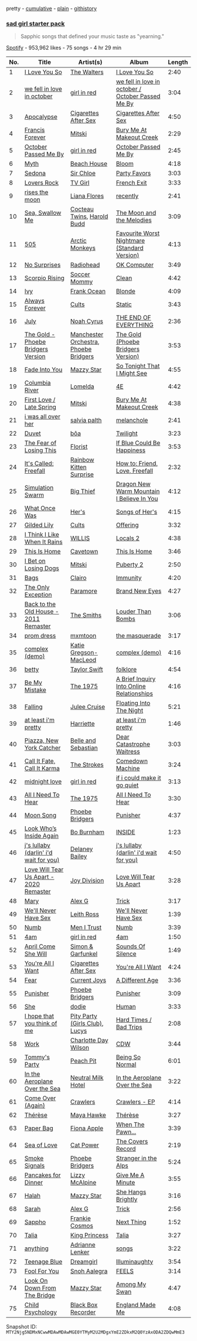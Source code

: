 pretty - [cumulative](/playlists/cumulative/37i9dQZF1DWW2hj3ZtMbuO.md) - [plain](/playlists/plain/37i9dQZF1DWW2hj3ZtMbuO) - [githistory](https://github.githistory.xyz/mackorone/spotify-playlist-archive/blob/main/playlists/plain/37i9dQZF1DWW2hj3ZtMbuO)

### [sad girl starter pack](https://open.spotify.com/playlist/37i9dQZF1DWW2hj3ZtMbuO)

> Sapphic songs that defined your music taste as "yearning."

[Spotify](https://open.spotify.com/user/spotify) - 953,962 likes - 75 songs - 4 hr 29 min

| No. | Title | Artist(s) | Album | Length |
|---|---|---|---|---|
| 1 | [I Love You So](https://open.spotify.com/track/4SqWKzw0CbA05TGszDgMlc) | [The Walters](https://open.spotify.com/artist/027TpXKGwdXP7iwbjUSpV8) | [I Love You So](https://open.spotify.com/album/7ucm85tRsWk6EyVHaYAxe9) | 2:40 |
| 2 | [we fell in love in october](https://open.spotify.com/track/6IPwKM3fUUzlElbvKw2sKl) | [girl in red](https://open.spotify.com/artist/3uwAm6vQy7kWPS2bciKWx9) | [we fell in love in october / October Passed Me By](https://open.spotify.com/album/7vud0sY43VTv28MbWiglDa) | 3:04 |
| 3 | [Apocalypse](https://open.spotify.com/track/3AVrVz5rK8Hrqo9YGiVGN5) | [Cigarettes After Sex](https://open.spotify.com/artist/1QAJqy2dA3ihHBFIHRphZj) | [Cigarettes After Sex](https://open.spotify.com/album/5bP82ZIls6rzhpf5Qu6AzC) | 4:50 |
| 4 | [Francis Forever](https://open.spotify.com/track/5411TEB6tlzvuF5A4oyldr) | [Mitski](https://open.spotify.com/artist/2uYWxilOVlUdk4oV9DvwqK) | [Bury Me At Makeout Creek](https://open.spotify.com/album/3I2KkX13lHXuYqfBjSOopo) | 2:29 |
| 5 | [October Passed Me By](https://open.spotify.com/track/0AjcdGri5vhJsmZnduCEqd) | [girl in red](https://open.spotify.com/artist/3uwAm6vQy7kWPS2bciKWx9) | [October Passed Me By](https://open.spotify.com/album/6XtlrNlPUFHcpLS7ImjG3E) | 2:45 |
| 6 | [Myth](https://open.spotify.com/track/2NfxtzCIrpCmJX5Z2KMdD5) | [Beach House](https://open.spotify.com/artist/56ZTgzPBDge0OvCGgMO3OY) | [Bloom](https://open.spotify.com/album/02PXepuNHYKvGnXYy03oCp) | 4:18 |
| 7 | [Sedona](https://open.spotify.com/track/2a2X0YHfFZtH3CuuNJy1JF) | [Sir Chloe](https://open.spotify.com/artist/6rniTPs9zN26kYnkPdFl1U) | [Party Favors](https://open.spotify.com/album/0Vcu9I1RkUF1VYSVeYwLhR) | 3:03 |
| 8 | [Lovers Rock](https://open.spotify.com/track/6dBUzqjtbnIa1TwYbyw5CM) | [TV Girl](https://open.spotify.com/artist/0Y6dVaC9DZtPNH4591M42W) | [French Exit](https://open.spotify.com/album/4Hai0uVzRbyTSaTPzxTY4e) | 3:33 |
| 9 | [rises the moon](https://open.spotify.com/track/51Grh1RyUDcMBbpuyUIUHI) | [Liana Flores](https://open.spotify.com/artist/5zVu34ozw0BzXIcNHqkO0u) | [recently](https://open.spotify.com/album/295qW3R6DSM1WfePwUpgux) | 2:41 |
| 10 | [Sea, Swallow Me](https://open.spotify.com/track/7vPHiwgCOAjSBRjAirbMvS) | [Cocteau Twins](https://open.spotify.com/artist/5Wabl1lPdNOeIn0SQ5A1mp), [Harold Budd](https://open.spotify.com/artist/3uOCouLFR4bVx0XeiQJSbl) | [The Moon and the Melodies](https://open.spotify.com/album/5v2I3i4RPD8T1XV0pjvPNo) | 3:09 |
| 11 | [505](https://open.spotify.com/track/58ge6dfP91o9oXMzq3XkIS) | [Arctic Monkeys](https://open.spotify.com/artist/7Ln80lUS6He07XvHI8qqHH) | [Favourite Worst Nightmare \(Standard Version\)](https://open.spotify.com/album/6rsQnwaoJHxXJRCDBPkBRw) | 4:13 |
| 12 | [No Surprises](https://open.spotify.com/track/10nyNJ6zNy2YVYLrcwLccB) | [Radiohead](https://open.spotify.com/artist/4Z8W4fKeB5YxbusRsdQVPb) | [OK Computer](https://open.spotify.com/album/6dVIqQ8qmQ5GBnJ9shOYGE) | 3:49 |
| 13 | [Scorpio Rising](https://open.spotify.com/track/4NGfPPgXHRssaWpfbOj6rg) | [Soccer Mommy](https://open.spotify.com/artist/4wXchxfTTggLtzkoUhO86Q) | [Clean](https://open.spotify.com/album/36NLDBi2kX7XRHnyLzLOS8) | 4:42 |
| 14 | [Ivy](https://open.spotify.com/track/2ZWlPOoWh0626oTaHrnl2a) | [Frank Ocean](https://open.spotify.com/artist/2h93pZq0e7k5yf4dywlkpM) | [Blonde](https://open.spotify.com/album/3mH6qwIy9crq0I9YQbOuDf) | 4:09 |
| 15 | [Always Forever](https://open.spotify.com/track/2enPRFda84VE2wtI8c86Uf) | [Cults](https://open.spotify.com/artist/3Oim8XBPbznAa8Jj8QzNc8) | [Static](https://open.spotify.com/album/6WnfWrfsfu7T9TXbHIFHX9) | 3:43 |
| 16 | [July](https://open.spotify.com/track/6J2LdBN97cDWn0MLxYh9HB) | [Noah Cyrus](https://open.spotify.com/artist/55fhWPvDiMpLnE4ZzNXZyW) | [THE END OF EVERYTHING](https://open.spotify.com/album/5Gn3fFzlWL89j0hGumtXb5) | 2:36 |
| 17 | [The Gold \- Phoebe Bridgers Version](https://open.spotify.com/track/7qcXUzPwoxSBFxjTbNrV0B) | [Manchester Orchestra](https://open.spotify.com/artist/5wFXmYsg3KFJ8BDsQudJ4f), [Phoebe Bridgers](https://open.spotify.com/artist/1r1uxoy19fzMxunt3ONAkG) | [The Gold \(Phoebe Bridgers Version\)](https://open.spotify.com/album/5pCfjopxazLdvmLae6My9w) | 3:53 |
| 18 | [Fade Into You](https://open.spotify.com/track/1LzNfuep1bnAUR9skqdHCK) | [Mazzy Star](https://open.spotify.com/artist/37w38cCSGgKLdayTRjna4W) | [So Tonight That I Might See](https://open.spotify.com/album/5K18gTgac0q6Jma5HkV1vA) | 4:55 |
| 19 | [Columbia River](https://open.spotify.com/track/17cwqWxSyZK4bo7Hg7z9ko) | [Lomelda](https://open.spotify.com/artist/6zcDLZ62JsbVM1nLrQMzi4) | [4E](https://open.spotify.com/album/2UDkmwKTN9KsyF3204XjhL) | 4:42 |
| 20 | [First Love / Late Spring](https://open.spotify.com/track/3sslYZcFKtUvIEWN9lADgr) | [Mitski](https://open.spotify.com/artist/2uYWxilOVlUdk4oV9DvwqK) | [Bury Me At Makeout Creek](https://open.spotify.com/album/3I2KkX13lHXuYqfBjSOopo) | 4:38 |
| 21 | [i was all over her](https://open.spotify.com/track/7svpAkwc6xaSxlbZ7V7JiS) | [salvia palth](https://open.spotify.com/artist/0pg0Zm8FsGAYy5kdHuBnSo) | [melanchole](https://open.spotify.com/album/23KJrzHF1IBfjzpRgTtaJx) | 2:41 |
| 22 | [Duvet](https://open.spotify.com/track/42qNWdLKCI41S4uzfamhFM) | [bôa](https://open.spotify.com/artist/5jTtGLk1mGFMY5lQOvJYUj) | [Twilight](https://open.spotify.com/album/7sGYAV0xv7ZfAMzIpMl8m1) | 3:23 |
| 23 | [The Fear of Losing This](https://open.spotify.com/track/5iwOkLRedNpGvymiknisHn) | [Florist](https://open.spotify.com/artist/0VIiIxTNLeJOPoMLabwNtr) | [If Blue Could Be Happiness](https://open.spotify.com/album/6Urg55LAGNL5QKM0bz8g2v) | 3:53 |
| 24 | [It's Called: Freefall](https://open.spotify.com/track/474uVhyGgK5MtY9gMcDgGl) | [Rainbow Kitten Surprise](https://open.spotify.com/artist/4hz8tIajF2INpgM0qzPJz2) | [How to: Friend, Love, Freefall](https://open.spotify.com/album/7vXiklrUeffx5o2F8VYwm3) | 2:32 |
| 25 | [Simulation Swarm](https://open.spotify.com/track/2FwDApgXk91kXvqy2oB7dz) | [Big Thief](https://open.spotify.com/artist/5QdyldG4Fl4TPiOIeMNpBZ) | [Dragon New Warm Mountain I Believe In You](https://open.spotify.com/album/7Ln81p86r5cCsesd3KBWIY) | 4:12 |
| 26 | [What Once Was](https://open.spotify.com/track/1XrSjpNe49IiygZfzb74pk) | [Her's](https://open.spotify.com/artist/77mJc3M7ZT5oOVM7gNdXim) | [Songs of Her's](https://open.spotify.com/album/03gwRG5IvkStFnjPmgjElw) | 4:15 |
| 27 | [Gilded Lily](https://open.spotify.com/track/6PaWZ0PIMxx15YBgCohvXY) | [Cults](https://open.spotify.com/artist/3Oim8XBPbznAa8Jj8QzNc8) | [Offering](https://open.spotify.com/album/1FUaSRyu5LIj1QpMXRncxt) | 3:32 |
| 28 | [I Think I Like When It Rains](https://open.spotify.com/track/5S5u0EWtlblH00iTNExZ6X) | [WILLIS](https://open.spotify.com/artist/3OykSjAE6F2Mb51WplFoRk) | [Locals 2](https://open.spotify.com/album/3kWPtRY5FCFhjDFTMNdvP3) | 4:38 |
| 29 | [This Is Home](https://open.spotify.com/track/7s8VgA8OjvwBUuigKzEGBx) | [Cavetown](https://open.spotify.com/artist/2hR4h1Cao2ueuI7Cx9c7V8) | [This Is Home](https://open.spotify.com/album/0eB1tOktFK5AtA9YBYSXRu) | 3:46 |
| 30 | [I Bet on Losing Dogs](https://open.spotify.com/track/2Co0IjcLTSHMtodwD4gzfg) | [Mitski](https://open.spotify.com/artist/2uYWxilOVlUdk4oV9DvwqK) | [Puberty 2](https://open.spotify.com/album/4Coa8Eb9SzjrkwWEom963Q) | 2:50 |
| 31 | [Bags](https://open.spotify.com/track/6UFivO2zqqPFPoQYsEMuCc) | [Clairo](https://open.spotify.com/artist/3l0CmX0FuQjFxr8SK7Vqag) | [Immunity](https://open.spotify.com/album/4kkVGtCqE2NiAKosri9Rnd) | 4:20 |
| 32 | [The Only Exception](https://open.spotify.com/track/7JIuqL4ZqkpfGKQhYlrirs) | [Paramore](https://open.spotify.com/artist/74XFHRwlV6OrjEM0A2NCMF) | [Brand New Eyes](https://open.spotify.com/album/27UqZoE1kV6sIV6uQcI28A) | 4:27 |
| 33 | [Back to the Old House \- 2011 Remaster](https://open.spotify.com/track/6LUGvXEAK8WxIBYK43uoTb) | [The Smiths](https://open.spotify.com/artist/3yY2gUcIsjMr8hjo51PoJ8) | [Louder Than Bombs](https://open.spotify.com/album/45StnugV9WQMQwk4rRoTy8) | 3:06 |
| 34 | [prom dress](https://open.spotify.com/track/2xCGBWfzTe8l2kvHpgvB6M) | [mxmtoon](https://open.spotify.com/artist/0HthCchcL0kVLHTr113Vk1) | [the masquerade](https://open.spotify.com/album/5mNk0mLiGcJHLGiT0mjHmX) | 3:17 |
| 35 | [complex \(demo\)](https://open.spotify.com/track/1ovZe7upcqycTuPFfOg6kB) | [Katie Gregson\-MacLeod](https://open.spotify.com/artist/2xCYQunn7ZXK6qOwXWPvcF) | [complex \(demo\)](https://open.spotify.com/album/4iHBCJPZUha2xs84jNZ4jc) | 4:16 |
| 36 | [betty](https://open.spotify.com/track/5kI4eCXXzyuIUXjQra0Cxi) | [Taylor Swift](https://open.spotify.com/artist/06HL4z0CvFAxyc27GXpf02) | [folklore](https://open.spotify.com/album/2fenSS68JI1h4Fo296JfGr) | 4:54 |
| 37 | [Be My Mistake](https://open.spotify.com/track/18UsAG7SfOQ5sxJEdjAMH0) | [The 1975](https://open.spotify.com/artist/3mIj9lX2MWuHmhNCA7LSCW) | [A Brief Inquiry Into Online Relationships](https://open.spotify.com/album/6PWXKiakqhI17mTYM4y6oY) | 4:16 |
| 38 | [Falling](https://open.spotify.com/track/31CYUJj5f9lbQ0Qqm9PzK5) | [Julee Cruise](https://open.spotify.com/artist/4Pt1HZtuJwrQB8l0ES5iTX) | [Floating Into The Night](https://open.spotify.com/album/3N6VPyK0YsRTccqoRQjkVx) | 5:21 |
| 39 | [at least i'm pretty](https://open.spotify.com/track/5o9iQVktO08gIlRAHqqxtj) | [Harriette](https://open.spotify.com/artist/4pvvhffb5CTrWsrTCf3tMa) | [at least i'm pretty](https://open.spotify.com/album/2OAHHz54HY0g1vLBr23Gmg) | 1:46 |
| 40 | [Piazza, New York Catcher](https://open.spotify.com/track/12eefUObewFbvXYQ3bN7E4) | [Belle and Sebastian](https://open.spotify.com/artist/4I2BJf80C0skQpp1sQmA0h) | [Dear Catastrophe Waitress](https://open.spotify.com/album/7HNrDkHNFopKBXGWf0UZML) | 3:03 |
| 41 | [Call It Fate, Call It Karma](https://open.spotify.com/track/3Y4rUyw7XBCK6hGHCOt6rp) | [The Strokes](https://open.spotify.com/artist/0epOFNiUfyON9EYx7Tpr6V) | [Comedown Machine](https://open.spotify.com/album/4WnkQO4xD9ljQooB3VIxCV) | 3:24 |
| 42 | [midnight love](https://open.spotify.com/track/32XaqPVTVkkuOiOPQZ3SpA) | [girl in red](https://open.spotify.com/artist/3uwAm6vQy7kWPS2bciKWx9) | [if i could make it go quiet](https://open.spotify.com/album/69p42ovQdwmYPLUsAQpeNn) | 3:13 |
| 43 | [All I Need To Hear](https://open.spotify.com/track/42Q00bTTgyQhPE2FVWaoJE) | [The 1975](https://open.spotify.com/artist/3mIj9lX2MWuHmhNCA7LSCW) | [All I Need To Hear](https://open.spotify.com/album/13ztfgangyOF3Mxt5VbE1s) | 3:30 |
| 44 | [Moon Song](https://open.spotify.com/track/46RNrAkGsqWTDrv2ZPOAbx) | [Phoebe Bridgers](https://open.spotify.com/artist/1r1uxoy19fzMxunt3ONAkG) | [Punisher](https://open.spotify.com/album/6Pp6qGEywDdofgFC1oFbSH) | 4:37 |
| 45 | [Look Who’s Inside Again](https://open.spotify.com/track/0lZZ8pibk6Zu3M9hTthk1a) | [Bo Burnham](https://open.spotify.com/artist/2Waw2sSbqvAwK8NwACNjVo) | [INSIDE](https://open.spotify.com/album/35qVMfUfBN6q2xzm9rZn5a) | 1:23 |
| 46 | [j's lullaby \(darlin' i'd wait for you\)](https://open.spotify.com/track/7LNm1oWd6PniO9wRYpNY5o) | [Delaney Bailey](https://open.spotify.com/artist/3Os4q49SgEN0Tv3fxKw3Sp) | [j's lullaby \(darlin' i'd wait for you\)](https://open.spotify.com/album/5AgFxBgabzR7iCsuzeibrT) | 4:50 |
| 47 | [Love Will Tear Us Apart \- 2020 Remaster](https://open.spotify.com/track/34iOH7LY3vme5rQxsVILZ4) | [Joy Division](https://open.spotify.com/artist/432R46LaYsJZV2Gmc4jUV5) | [Love Will Tear Us Apart](https://open.spotify.com/album/0u0CJa9zwFbGSU8JWQYS5G) | 3:28 |
| 48 | [Mary](https://open.spotify.com/track/5T0Ib1Hjhsua7qbGTczU7j) | [Alex G](https://open.spotify.com/artist/6lcwlkAjBPSKnFBZjjZFJs) | [Trick](https://open.spotify.com/album/3mUhfkEikAJjuvSDC1NEE4) | 3:17 |
| 49 | [We'll Never Have Sex](https://open.spotify.com/track/4zXuYQNDmw3dlauyc8q3Kd) | [Leith Ross](https://open.spotify.com/artist/4nxKz1dRYXnsGzN1lUURtG) | [We'll Never Have Sex](https://open.spotify.com/album/7ji2CX2KOzJgYY1Du1aaS3) | 1:39 |
| 50 | [Numb](https://open.spotify.com/track/6Ijmj8Z0L31hCp5pLZnT5U) | [Men I Trust](https://open.spotify.com/artist/3zmfs9cQwzJl575W1ZYXeT) | [Numb](https://open.spotify.com/album/1HMR6PG5Su7p0JjRws7NBb) | 3:39 |
| 51 | [4am](https://open.spotify.com/track/75enpZYDT6k0PNKu6SJ4W5) | [girl in red](https://open.spotify.com/artist/3uwAm6vQy7kWPS2bciKWx9) | [4am](https://open.spotify.com/album/5MBdFr25fkVqYMDCGWyvTT) | 1:50 |
| 52 | [April Come She Will](https://open.spotify.com/track/0djZ2ndRfAL69WYNra5jRC) | [Simon & Garfunkel](https://open.spotify.com/artist/70cRZdQywnSFp9pnc2WTCE) | [Sounds Of Silence](https://open.spotify.com/album/07RAGILF28QweYQSZasr5k) | 1:49 |
| 53 | [You're All I Want](https://open.spotify.com/track/0EUw3ZK8Ti14t6R6FOP8Ty) | [Cigarettes After Sex](https://open.spotify.com/artist/1QAJqy2dA3ihHBFIHRphZj) | [You're All I Want](https://open.spotify.com/album/5lU2BUnMIIe6JcbqV9LXtS) | 4:24 |
| 54 | [Fear](https://open.spotify.com/track/4rHfpAN2CK3H6eRWd7j7E0) | [Current Joys](https://open.spotify.com/artist/0m5FakHKCQdA7UN0PIzMcL) | [A Different Age](https://open.spotify.com/album/7tZp8ZodRmNpf1DTcHfV61) | 3:36 |
| 55 | [Punisher](https://open.spotify.com/track/5LJ4ig9cMvjui3li1mrNRl) | [Phoebe Bridgers](https://open.spotify.com/artist/1r1uxoy19fzMxunt3ONAkG) | [Punisher](https://open.spotify.com/album/6Pp6qGEywDdofgFC1oFbSH) | 3:09 |
| 56 | [She](https://open.spotify.com/track/45h4w81P5iJJTSeR0jJUQ8) | [dodie](https://open.spotify.com/artist/21TinSsF5ytwsfdyz5VSVS) | [Human](https://open.spotify.com/album/6Kr92CEAh6YLlEO8ubps17) | 3:33 |
| 57 | [I hope that you think of me](https://open.spotify.com/track/42LY6qYxu3L6nJ7Dt72gNy) | [Pity Party \(Girls Club\)](https://open.spotify.com/artist/5J3QKfJDFyjR3Q2qRcRaIU), [Lucys](https://open.spotify.com/artist/3zfHIfmPkBRTy2EPGuTUxI) | [Hard Times / Bad Trips](https://open.spotify.com/album/7adFlPgcQWFfPHcgNgZhUI) | 2:08 |
| 58 | [Work](https://open.spotify.com/track/1knUACOt5yfNAYn7gnYQVt) | [Charlotte Day Wilson](https://open.spotify.com/artist/3GQboECxDT1xqPPWC30p7v) | [CDW](https://open.spotify.com/album/6gCycQSo1Yp503MXyvzSF9) | 3:44 |
| 59 | [Tommy's Party](https://open.spotify.com/track/5OuJTtNve7FxUX82eEBupN) | [Peach Pit](https://open.spotify.com/artist/6fC2AcsQtd9h4BWELbbire) | [Being So Normal](https://open.spotify.com/album/6xduu32sm4aidoLhaxYkUA) | 6:01 |
| 60 | [In the Aeroplane Over the Sea](https://open.spotify.com/track/5rfT032kGmLvbxZzfHlu5D) | [Neutral Milk Hotel](https://open.spotify.com/artist/2ooIqOf4X2uz4mMptXCtie) | [In the Aeroplane Over the Sea](https://open.spotify.com/album/0vVekV45lOaVKs6RZQQNob) | 3:22 |
| 61 | [Come Over \(Again\)](https://open.spotify.com/track/4PDJDIdWxNN1AlnbrKkoPf) | [Crawlers](https://open.spotify.com/artist/2xtmoxSauQs0TQFUoHmbfy) | [Crawlers \- EP](https://open.spotify.com/album/4wePwIhGnXxJ3tRFAusMAE) | 4:14 |
| 62 | [Thérèse](https://open.spotify.com/track/1LklAGxyeK07JYRzw3Vzx9) | [Maya Hawke](https://open.spotify.com/artist/4e9vQfyvvDlcQAkjSdFE4x) | [Thérèse](https://open.spotify.com/album/1lbJOgLXOtyxQbvjt17eGT) | 3:27 |
| 63 | [Paper Bag](https://open.spotify.com/track/0IVkP59yJ9GFF6B7IrvrxA) | [Fiona Apple](https://open.spotify.com/artist/3g2kUQ6tHLLbmkV7T4GPtL) | [When The Pawn...](https://open.spotify.com/album/3o5EnVZNJXtfPV8tCoagjI) | 3:39 |
| 64 | [Sea of Love](https://open.spotify.com/track/33kKcOJoyNduHwXhEnga8X) | [Cat Power](https://open.spotify.com/artist/6G7OerKc3eBO9sVkRNopFC) | [The Covers Record](https://open.spotify.com/album/4dZBOO1PjjmtPA974xHMND) | 2:19 |
| 65 | [Smoke Signals](https://open.spotify.com/track/5w52BJAqGkV1ewaCVLmjhi) | [Phoebe Bridgers](https://open.spotify.com/artist/1r1uxoy19fzMxunt3ONAkG) | [Stranger in the Alps](https://open.spotify.com/album/0qWcLfCZ8wtcoOdX14oGNI) | 5:24 |
| 66 | [Pancakes for Dinner](https://open.spotify.com/track/1WThEmIxSyaqG6fVsyCmcL) | [Lizzy McAlpine](https://open.spotify.com/artist/1GmsPCcpKgF9OhlNXjOsbS) | [Give Me A Minute](https://open.spotify.com/album/63ButSDtUefzCmdE3AXdor) | 3:55 |
| 67 | [Halah](https://open.spotify.com/track/6JuEshIRliNXRU1LXctRjZ) | [Mazzy Star](https://open.spotify.com/artist/37w38cCSGgKLdayTRjna4W) | [She Hangs Brightly](https://open.spotify.com/album/2ZAcLWdHBHrdybwws1PVuA) | 3:16 |
| 68 | [Sarah](https://open.spotify.com/track/0Xmz2shisTG8peoqnFj5tu) | [Alex G](https://open.spotify.com/artist/6lcwlkAjBPSKnFBZjjZFJs) | [Trick](https://open.spotify.com/album/3mUhfkEikAJjuvSDC1NEE4) | 2:56 |
| 69 | [Sappho](https://open.spotify.com/track/5DIGt883aHs3KqWSziy4gR) | [Frankie Cosmos](https://open.spotify.com/artist/0x4xCoWaOFd3WsKarzaxnW) | [Next Thing](https://open.spotify.com/album/0vhRTvVCv9O5orRMgFjxT1) | 1:52 |
| 70 | [Talia](https://open.spotify.com/track/53jbdPQBaH6WaQvW0zmGBs) | [King Princess](https://open.spotify.com/artist/6beUvFUlKliUYJdLOXNj9C) | [Talia](https://open.spotify.com/album/5Z9ThGv7MrUjdZJREO9GOF) | 3:27 |
| 71 | [anything](https://open.spotify.com/track/4PwWESSlTwzvw9B7bmtTLS) | [Adrianne Lenker](https://open.spotify.com/artist/4aKWmkWAKviFlyvHYPTNQY) | [songs](https://open.spotify.com/album/2Qt8Z1LB3Fsrf6nhBNsvUJ) | 3:22 |
| 72 | [Teenage Blue](https://open.spotify.com/track/6oWXWkwHKREYlBNuBCitFP) | [Dreamgirl](https://open.spotify.com/artist/7JPPLV24jlpVoHz5dHN6pR) | [Illuminaughty](https://open.spotify.com/album/6KiGqzmBh6yV7QOwFjA1sk) | 3:54 |
| 73 | [Fool For You](https://open.spotify.com/track/0GGSPe4DC0qkKyFb9Erao5) | [Snoh Aalegra](https://open.spotify.com/artist/1A9o3Ljt67pFZ89YtPPL5X) | [FEELS](https://open.spotify.com/album/6ptDNtROqkFn0kNvtMIIHz) | 3:14 |
| 74 | [Look On Down From The Bridge](https://open.spotify.com/track/010ALbbh5KlQ4fKWgSdhRd) | [Mazzy Star](https://open.spotify.com/artist/37w38cCSGgKLdayTRjna4W) | [Among My Swan](https://open.spotify.com/album/4mhpbf7jYc0L1nBceoebIE) | 4:47 |
| 75 | [Child Psychology](https://open.spotify.com/track/7Bj4wIqRzM6vx278EFYoBh) | [Black Box Recorder](https://open.spotify.com/artist/6Hd3xhv1sj3rlojjvGLkGR) | [England Made Me](https://open.spotify.com/album/1PVtgkCZPW8AVll0gKsHDS) | 4:08 |

Snapshot ID: `MTY2Njg5NDMxNCwwMDAwMDAwMGE0YTMyM2U2MDgxYmE2ZDkxM2Q0YzAxODA2ZDQwMmE3`
